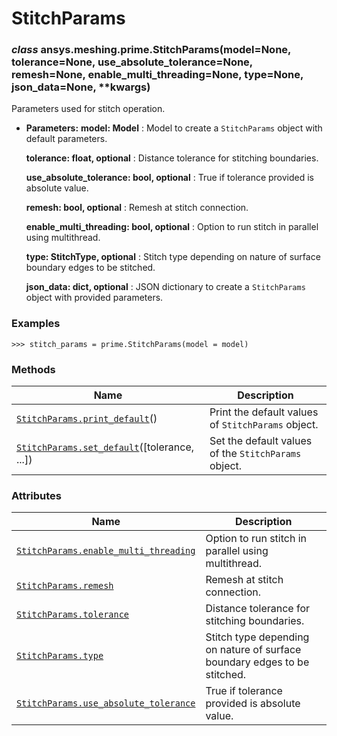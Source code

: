 # StitchParams



### *class* ansys.meshing.prime.StitchParams(model=None, tolerance=None, use_absolute_tolerance=None, remesh=None, enable_multi_threading=None, type=None, json_data=None, \*\*kwargs)

Parameters used for stitch operation.

* **Parameters:**
  **model: Model**
  : Model to create a `StitchParams` object with default parameters.

  **tolerance: float, optional**
  : Distance tolerance for stitching boundaries.

  **use_absolute_tolerance: bool, optional**
  : True if tolerance provided is absolute value.

  **remesh: bool, optional**
  : Remesh at stitch connection.

  **enable_multi_threading: bool, optional**
  : Option to run stitch in parallel using multithread.

  **type: StitchType, optional**
  : Stitch type depending on nature of surface boundary edges to be stitched.

  **json_data: dict, optional**
  : JSON dictionary to create a `StitchParams` object with provided parameters.

### Examples

```pycon
>>> stitch_params = prime.StitchParams(model = model)
```

<!-- !! processed by numpydoc !! -->

### Methods

| Name | Description |
|----------------------------------------------------------------------------------------------------------------------------------------------|------------------------------------------------------|
| [`StitchParams.print_default`](ansys.meshing.prime.StitchParams.print_default.md#ansys.meshing.prime.StitchParams.print_default)()           | Print the default values of `StitchParams` object.   |
| [`StitchParams.set_default`](ansys.meshing.prime.StitchParams.set_default.md#ansys.meshing.prime.StitchParams.set_default)([tolerance, ...]) | Set the default values of the `StitchParams` object. |

### Attributes

| Name | Description |
|---------------------------------------------------------------------------------------------------------------------------------------------------------------|---------------------------------------------------------------------------|
| [`StitchParams.enable_multi_threading`](ansys.meshing.prime.StitchParams.enable_multi_threading.md#ansys.meshing.prime.StitchParams.enable_multi_threading)   | Option to run stitch in parallel using multithread.                       |
| [`StitchParams.remesh`](ansys.meshing.prime.StitchParams.remesh.md#ansys.meshing.prime.StitchParams.remesh)                                                   | Remesh at stitch connection.                                              |
| [`StitchParams.tolerance`](ansys.meshing.prime.StitchParams.tolerance.md#ansys.meshing.prime.StitchParams.tolerance)                                          | Distance tolerance for stitching boundaries.                              |
| [`StitchParams.type`](ansys.meshing.prime.StitchParams.type.md#ansys.meshing.prime.StitchParams.type)                                                         | Stitch type depending on nature of surface boundary edges to be stitched. |
| [`StitchParams.use_absolute_tolerance`](ansys.meshing.prime.StitchParams.use_absolute_tolerance.md#ansys.meshing.prime.StitchParams.use_absolute_tolerance)   | True if tolerance provided is absolute value.                             |

